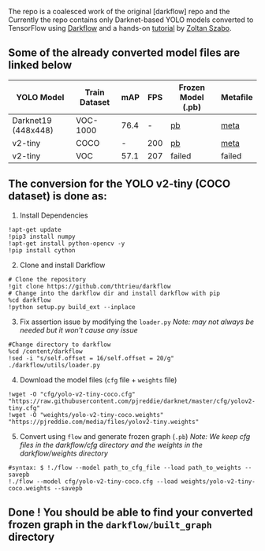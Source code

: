 The repo is a coalesced work of the original [darkflow] repo and the 
Currently the repo contains only Darknet-based YOLO models converted to TensorFlow using [Darkflow](https://github.com/thtrieu/darkflow) and a hands-on [tutorial](https://www.google.com/url?q=https%3A%2F%2Fpjreddie.com%2Fmedia%2Ffiles%2Fdarknet19_448.conv.23&sa=D&sntz=1&usg=AFQjCNF9kw6_BoBfDlIKbFiwW4KTqBJHhQ) by [Zoltan Szabo](https://www.google.com/url?q=https%3A%2F%2Fwww.linkedin.com%2Fin%2Fzoltanszabo91%2F&sa=D&sntz=1&usg=AFQjCNG97v-jGxn8_ZThgh83n7yufb2KMg). 

## Some of the already converted model files are linked below
|YOLO Model | Train Dataset | mAP | FPS | Frozen Model (.pb) | Metafile
|--|--|--|--|--|--|
|Darknet19 (448x448) | VOC-1000 | 76.4 | - | [pb](https://drive.google.com/file/d/1-JcltriqDR8UYFCvjdiMi5EZHSkhEEO4/view?usp=sharing) | [meta](https://drive.google.com/file/d/1-KP9mzUEIVjDGJPGM1P8JcWjd6CUe_LW/view?usp=sharing)|
|v2-tiny | COCO | - | 200 | [pb](https://drive.google.com/file/d/1-PKlksWFeOYD96vDik4KCoOoEJKLeVhn/view?usp=sharing) | [meta](https://drive.google.com/file/d/1-SFr-R1SkxC7ZP-56-BBt-9ieab8WOgn/view?usp=sharing)|
|v2-tiny | VOC | 57.1 |207 | failed | failed|


## The conversion for the YOLO v2-tiny (COCO dataset) is done as:

1) Install Dependencies
```
!apt-get update
!pip3 install numpy
!apt-get install python-opencv -y
!pip install cython
```

2) Clone and install Darkflow
```
# Clone the repository
!git clone https://github.com/thtrieu/darkflow
# Change into the darkflow dir and install darkflow with pip
%cd darkflow
!python setup.py build_ext --inplace
```

3) Fix assertion issue by modifying the `loader.py` 
_Note: may not always be needed but it won't cause any issue_
```
#Change directory to darkflow
%cd /content/darkflow
!sed -i "s/self.offset = 16/self.offset = 20/g"  ./darkflow/utils/loader.py
```

4) Download the model files (`cfg` file + `weights` file)
```
!wget -O "cfg/yolo-v2-tiny-coco.cfg" "https://raw.githubusercontent.com/pjreddie/darknet/master/cfg/yolov2-tiny.cfg"
!wget -O "weights/yolo-v2-tiny-coco.weights" "https://pjreddie.com/media/files/yolov2-tiny.weights"
```

5) Convert using `flow` and generate frozen graph (`.pb`)
_Note: We keep cfg files in the darkflow/cfg directory and the weights in the darkflow/weights directory_
```
#syntax: $ !./flow --model path_to_cfg_file --load path_to_weights --savepb
!./flow --model cfg/yolo-v2-tiny-coco.cfg --load weights/yolo-v2-tiny-coco.weights --savepb
```

## Done ! You should be able to find your converted frozen graph in the `darkflow/built_graph` directory
